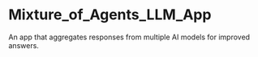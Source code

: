 # Mixture_of_Agents_LLM_App
An app that aggregates responses from multiple AI models for improved answers.
